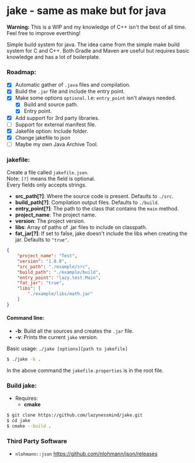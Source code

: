 # jake - same as make but for java

**Warning:** This is a WIP and my knowledge of C++ isn't the best of all time. Feel free to improve everthing!

Simple build system for java.
The idea came from the simple make build system for C and C++. Both Gradle and Maven are useful but requires basic knowledge and has a lot of boilerplate.

### Roadmap:
- [x] Automatic gather of `.java` files and compilation.
- [x] Build the `.jar` file and include the entry point.
- [x] Make some options `optional`. I.e: `entry_point` isn't always needed.
  - [x] Build and source path.
  - [x] Entry point.  
- [x] Add support for 3rd party libraries.
- [ ] Support for external manifest file.
- [x] Jakefile option: Include folder.
- [x] Change jakefile to json
- [ ] Maybe my own Java Archive Tool.

### jakefile:

Create a file called `jakefile.json`.<br>
Note: `[?]` means the field is optional. <br>
Every fields only accepts strings.

- **src_path[?]**: Where the source code is present. Defaults to `./src`.  
- **build_path[?]**: Compilation output files. Defaults to `./build`.  
- **entry_point[?]**: The path to the class that contains the `main` method.
- **project_name**: The project name.
- **version**: The project version.
- **libs**: Array of paths of .jar files to include on classpath.
- **fat_jar[?]**: If set to false, jake doesn't include the libs when creating the jar. Defaults to `"true"`.

```json
{
    "project_name": "Test",
    "version": "1.0.0",
    "src_path": "./example/src",
    "build_path": "./example/build",
    "entry_point": "lazy.test.Main",
    "fat_jar": "true",
    "libs": [
        "./example/libs/math.jar"
    ]
}
```

#### Command line:

- **-b**: Build all the sources and creates the `.jar` file.
- **-v**: Prints the current `jake` version.

Basic usage: `./jake [options][path to jakefile]`

```bash
$ ./jake -b .
```

In the above command the `jakefile.properties` is in the root file.

### Build jake:

- Requires:
  - **cmake**

```bash
$ git clone https://github.com/lazynessmind/jake.git
$ cd jake
$ cmake --build .
```
### Third Party Software

- `nlohmann::json` https://github.com/nlohmann/json/releases